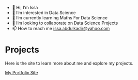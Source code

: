 - 👋 Hi, I’m Issa
- 👀 I’m interested in Data Science
- 🌱 I’m currently learning Maths For Data Science
- 💞️ I’m looking to collaborate on Data Science Projects
- 📫 How to reach me issa.abdulkadir@yahoo.com

<!---
issa24/issa24 is a ✨ special ✨ repository because its `README.md` (this file) appears on your GitHub profile.
You can click the Preview link to take a look at your changes.
--->

# **Projects**

Here is the site to learn more about me and explore my projects.

<!-- <a href="https://github.com/issa24/Data-Science/blob/main/CovidAnalysis.ipynb"> Predictive Analytics </a> -->

<a href="https://issa24.github.io/Data-Science-Portfolio/#/">My Portfolio Site </a>

<!-- <a href="https://github.com/issa24/abdin"> Leicester FC Data Analysis</a> -->

<!-- <a href="https://github.com/issa24/R-Projects/blob/main/ExpodatawithR.Rmd"> Exploratory Data Analysis with R</a>
 
 <a href="https://public.tableau.com/views/ProsperVisualization/InvestorsinProsperLoans?:language=en-US&:display_count=n&:origin=viz_share_link" target="_blank" rel="noopener noreferrer"> Visualizing with Tableau</a> -->
